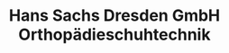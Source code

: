 ---
title: "Hans Sachs Dresden GmbH Orthopädieschuhtechnik"
url: /dresden/hans-sachs-dresden-gmbh-orthopaedieschuhtechnik/
shop: Sanitätshaus
---